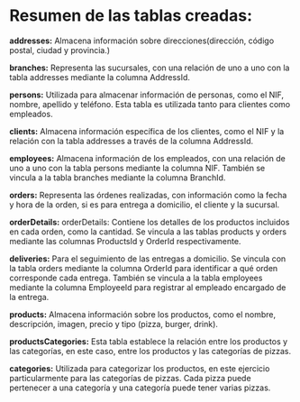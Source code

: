 # Resumen de las tablas creadas:

**addresses:** Almacena información sobre direcciones(dirección, código postal, ciudad y provincia.)

**branches:** Representa las sucursales, con una relación de uno a uno con la tabla addresses mediante la columna AddressId.

**persons:** Utilizada para almacenar información de personas, como el NIF, nombre, apellido y teléfono. Esta tabla es utilizada tanto para clientes como empleados.

**clients:** Almacena información específica de los clientes, como el NIF y la relación con la tabla addresses a través de la columna AddressId.

**employees:** Almacena información de los empleados, con una relación de uno a uno con la tabla persons mediante la columna NIF. También se vincula a la tabla branches mediante la columna BranchId.

**orders:** Representa las órdenes realizadas, con información como la fecha y hora de la orden, si es para entrega a domicilio, el cliente y la sucursal.

**orderDetails:** orderDetails: Contiene los detalles de los productos incluidos en cada orden, como la cantidad. Se vincula a las tablas products y orders mediante las columnas ProductsId y OrderId respectivamente.

**deliveries:** Para el seguimiento de las entregas a domicilio. Se vincula con la tabla orders mediante la columna OrderId para identificar a qué orden corresponde cada entrega. También se vincula a la tabla employees mediante la columna EmployeeId para registrar al empleado encargado de la entrega.

**products:** Almacena información sobre los productos, como el nombre, descripción, imagen, precio y tipo (pizza, burger, drink).

**productsCategories:** Esta tabla establece la relación entre los productos y las categorías, en este caso, entre los productos y las categorías de pizzas.

**categories:** Utilizada para categorizar los productos, en este ejercicio particularmente para las categorías de pizzas. Cada pizza puede pertenecer a una categoría y una categoría puede tener varias pizzas.